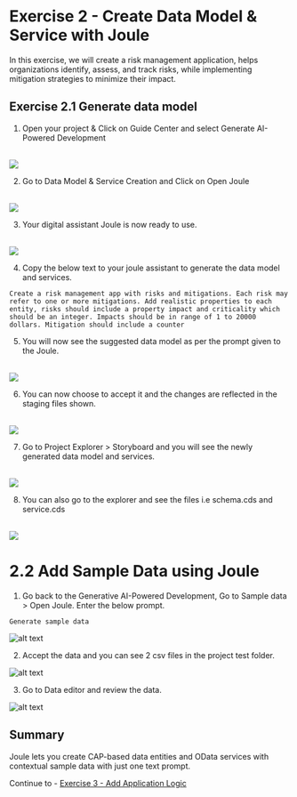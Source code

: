 # Exercise 2 - Create Data Model & Service with Joule

In this exercise, we will create a risk management application, helps organizations identify, assess, and track risks, while implementing mitigation strategies to minimize their impact.

## Exercise 2.1 Generate data model

1. Open your project & Click on Guide Center and select Generate AI-Powered Development

<br>![](/exercises/ex2/images/guidecenter.png)

2. Go to Data Model & Service Creation and Click on Open Joule

<br>![](/exercises/ex2/images/openjoule.png)

3. Your digital assistant Joule is now ready to use.

<br>![](/exercises/ex2/images/joule.png)

4. Copy the below text to your joule assistant to generate the data model and services.
```
Create a risk management app with risks and mitigations. Each risk may refer to one or more mitigations. Add realistic properties to each entity, risks should include a property impact and criticality which should be an integer. Impacts should be in range of 1 to 20000 dollars. Mitigation should include a counter
```

5. You will now see the suggested data model as per the prompt given to the Joule. 

<br>![](/exercises/ex2/images/jouledatamodel1.png)

6. You can now choose to accept it and the changes are reflected in the staging files shown.

<br>![](/exercises/ex2/images/datamodel2.png)

7. Go to Project Explorer > Storyboard and you will see the newly generated data model and services.

<br>![](/exercises/ex2/images/storyboard.png)

8. You can also go to the explorer and see the files i.e schema.cds and service.cds

<br>![](/exercises/ex2/images/cdsfiles.png)

# 2.2 Add Sample Data using Joule

1. Go back to the Generative AI-Powered Development, Go to Sample data > Open Joule. Enter the below prompt.
```
Generate sample data
```
![alt text]({D5245E7B-A590-470D-B90F-87FC8E88D5E1}.png)

2. Accept the data and you can see 2 csv files in the project test folder.

![alt text]({FE7255FC-AF99-4224-A56A-47DA10941159}.png)

3. Go to Data editor and review the data.

![alt text]({BA0BA16D-280F-499D-9CC0-46189648A513}.png)







## Summary

Joule lets you create CAP-based data entities and OData services with contextual sample data with just one text prompt. 

Continue to - [Exercise 3 - Add Application Logic](../ex3/README.md)

